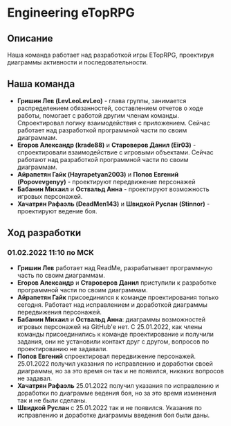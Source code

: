 # Engineering eTopRPG

## Описание
Наша команда работает над разработкой игры ETopRPG, проектируя диаграммы активности и последовательности.

## Наша команда

+ **Гришин Лев (LevLeoLevLeo)** - глава группы, занимается распределением обязанностей, составлением отчетов о ходе работы, помогает с работой другим членам команды. Спроектировал логику взаимодействия с приложением. Сейчас работает над разработкой программной части по своим диаграммам.
+ **Егоров Александр (krade88)** и **Староверов Данил (Eir03)** - спроектировали взаимодействие с игровыми объектами. Сейчас работают над разработкой программной части по своим диаграммам.
+ **Айрапетян Гайк (Hayrapetyan2003)** и **Попов Евгений (Popovevgenyy)** - проектируют передвижение персонажей
+ **Бабанин Михаил** и **Оствальд Анна** - проектируют возможность игровых персонажей.
+ **Хачатрян Рафаэль (DeadMen143)** и **Швидкой Руслан (Stinnor)** - проектируют ведение боя.

## Ход разработки

### 01.02.2022 11:10 по МСК

+ **Гришин Лев** работает над ReadMe, разрабатывает программную часть по своим диаграммам.
+ **Егоров Александр** и **Староверов Данил** приступили к разработке программной части по своим диаграммам.
+ **Айрапетян Гайк** присоединился к команде проектирования только сегодня. Работает над исправлением и доработкой диаграммы передвижения персонажей.
+ **Бабанин Михаил** и **Оствальд Анна**: диаграммы возможностей игровых персонажей на GitHub'е нет. С 25.01.2022, как члены команды присоединились к команде проектирование и получили задания, они не установили контакт друг с другом, вопросов по проектированию не задавали.
+ **Попов Евгений** спроектировал передвижение персонажей. 25.01.2022 получил указания по исправлению и доработки своей диаграммы, но за это время он так и не появился, никаких вопросов не задавал.
+ **Хачатрян Рафаэль** 25.01.2022 получил указания по исправлению и доработки по диаграмме ведения боя, но за это время изменения так и не были сделаны.
+ **Швидкой Руслан** с 25.01.2022 так и не появился. Указания по исправлению и доработке диаграммы введения боя были даны.
